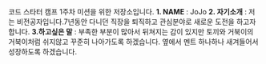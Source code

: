 코드 스타터 캠프 1주차 미션을 위한 저장소입니다.
**1. NAME** : JoJo
**2. 자기소개** : 저는 비전공자입니다.7년동안 다니던 직장을 퇴직하고 관심분야로 새로운 도전을 하고자합니다.
**3.하고싶은 말** : 부족한 부분이 많아서 뒤쳐지는 감이 있지만 토끼와 거북이의 거북이처럼 쉬지않고 꾸준히 나아가도록 하겠습니다. 옆에서 멘트 하나하나 새겨들어서 성장하도록 하겠습니다.

